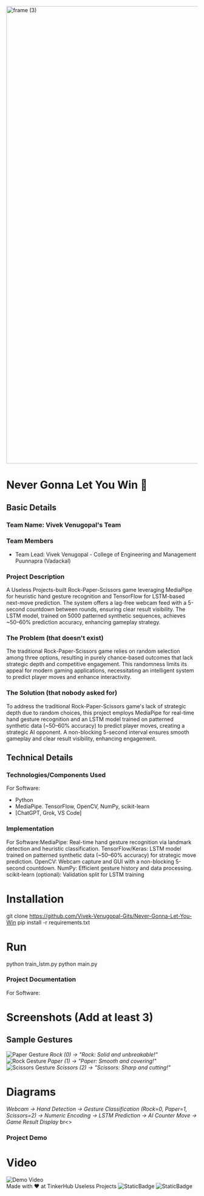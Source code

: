 <img width="3188" height="1202" alt="frame (3)"
src="https://github.com/user-attachments/assets/517ad8e9-ad22-457d-9538-a9e62d137cd7" />
# Never Gonna Let You Win 🎯
## Basic Details
### Team Name: Vivek Venugopal's Team
### Team Members
- Team Lead: Vivek Venugopal - College of Engineering and Management Puunnapra (Vadackal)


### Project Description
A Useless Projects-built Rock-Paper-Scissors game leveraging MediaPipe for heuristic hand gesture recognition and TensorFlow for LSTM-based next-move prediction. The system offers a lag-free webcam feed with a 5-second countdown between rounds, ensuring clear result visibility. The LSTM model, trained on 5000 patterned synthetic sequences, achieves ~50–60% prediction accuracy, enhancing gameplay strategy.
### The Problem (that doesn't exist)
The traditional Rock-Paper-Scissors game relies on random selection among three options, resulting in purely chance-based outcomes that lack strategic depth and competitive engagement. This randomness limits its appeal for modern gaming applications, necessitating an intelligent system to predict player moves and enhance interactivity.
### The Solution (that nobody asked for)
To address the traditional Rock-Paper-Scissors game's lack of strategic depth due to random choices, this project employs MediaPipe for real-time hand gesture recognition and an LSTM model trained on patterned synthetic data (~50–60% accuracy) to predict player moves, creating a strategic AI opponent. A non-blocking 5-second interval ensures smooth gameplay and clear result visibility, enhancing engagement.
## Technical Details
### Technologies/Components Used
For Software:
- Python
- MediaPipe. TensorFlow, OpenCV, NumPy, scikit-learn
- [ChatGPT, Grok, VS Code]
### Implementation
For Software:MediaPipe: Real-time hand gesture recognition via landmark detection and heuristic classification.
TensorFlow/Keras: LSTM model trained on patterned synthetic data (~50–60% accuracy) for strategic move prediction.
OpenCV: Webcam capture and GUI with a non-blocking 5-second countdown.
NumPy: Efficient gesture history and data processing.
scikit-learn (optional): Validation split for LSTM training
# Installation
git clone https://github.com/Vivek-Venugopal-Gits/Never-Gonna-Let-You-Win
pip install -r requirements.txt
# Run
python train_lstm.py
python main.py
### Project Documentation
For Software:
# Screenshots (Add at least 3)
## Sample Gestures
![Paper Gesture](https://drive.google.com/file/d/1aW2P8e0qNgBgQuIvURUoUJgl9Ab0zrmH/view?usp=drive_link)
*Rock (0) → "Rock: Solid and unbreakable!"* <br>
![Rock Gesture](https://drive.google.com/file/d/1aW2P8e0qNgBgQuIvURUoUJgl9Ab0zrmH/view?usp=drive_link)
*Paper (1) → "Paper: Smooth and covering!"* <br>
![Scissors Gesture](https://drive.google.com/file/d/1WxQxd3PGOcM-655jBNWP6hiqAaowAyXA/view?usp=drive_link)
*Scissors (2) → "Scissors: Sharp and cutting!"* <br>
# Diagrams <br>
*Webcam → Hand Detection → Gesture Classification (Rock=0, Paper=1, Scissors=2) → Numeric Encoding → LSTM Prediction → AI Counter Move → Game Result Display* br<>
### Project Demo
# Video
![Demo Video](https://drive.google.com/file/d/1PARAEK63H7yfuktNH3fV9yEP9dUsTM8H/view?usp=drive_link) <br>
Made with ❤️ at TinkerHub Useless Projects
![StaticBadge](https://img.shields.io/badge/TinkerHub-24?color=%23000000&link=https%3A%2F%2Fwww.tinkerhub.org%2F)
![StaticBadge](https://img.shields.io/badge/UselessProjects--25-25?link=https%3A%2F%2Fwww.tinkerhub.org%2Fevents%2FQ2Q1TQKX6Q%2FUseless%2520Projects)
